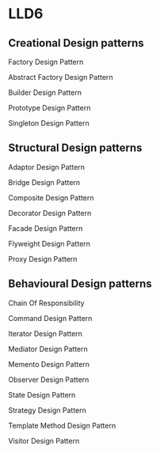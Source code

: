 # LLD6

## <b>Creational Design patterns</b>


Factory Design Pattern

Abstract Factory Design Pattern 

Builder Design Pattern 

Prototype Design Pattern

Singleton Design Pattern 


## <b>Structural Design patterns</b>


Adaptor Design Pattern 

Bridge Design Pattern

Composite Design Pattern

Decorator Design Pattern 

Facade Design Pattern

Flyweight Design Pattern

Proxy Design Pattern


## <b>Behavioural Design patterns</b>


Chain Of Responsibility

Command Design Pattern

Iterator Design Pattern

Mediator Design Pattern

Memento Design Pattern

Observer Design Pattern

State Design Pattern

Strategy Design Pattern

Template Method Design Pattern

Visitor Design Pattern



